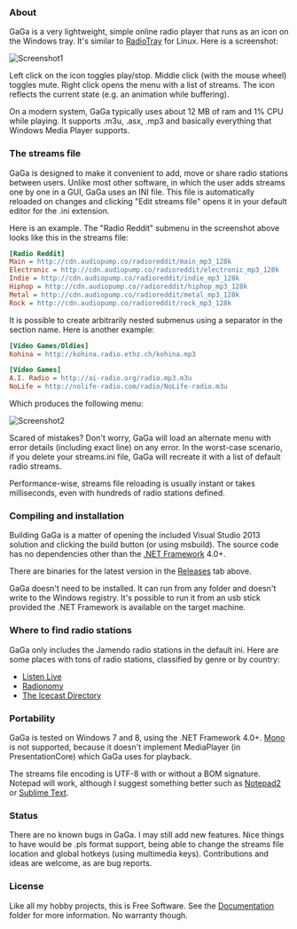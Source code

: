 
### About

GaGa is a very lightweight, simple online radio player that runs as an icon
on the Windows tray. It's similar to [RadioTray][] for Linux. Here is a
screenshot:

![Screenshot1](https://raw.github.com/Beluki/GaGa/master/Screenshot/Screenshot1.png)

Left click on the icon toggles play/stop. Middle click (with the mouse wheel)
toggles mute. Right click opens the menu with a list of streams. The icon
reflects the current state (e.g. an animation while buffering).

On a modern system, GaGa typically uses about 12 MB of ram and 1% CPU while
playing. It supports .m3u, .asx, .mp3 and basically everything that Windows
Media Player supports.

### The streams file

GaGa is designed to make it convenient to add, move or share radio stations
between users. Unlike most other software, in which the user adds streams
one by one in a GUI, GaGa uses an INI file. This file is automatically
reloaded on changes and clicking "Edit streams file" opens it in your
default editor for the .ini extension.

Here is an example. The "Radio Reddit" submenu in the screenshot above looks
like this in the streams file:

```ini
[Radio Reddit]
Main = http://cdn.audiopump.co/radioreddit/main_mp3_128k
Electronic = http://cdn.audiopump.co/radioreddit/electronic_mp3_128k
Indie = http://cdn.audiopump.co/radioreddit/indie_mp3_128k
Hiphop = http://cdn.audiopump.co/radioreddit/hiphop_mp3_128k
Metal = http://cdn.audiopump.co/radioreddit/metal_mp3_128k
Rock = http://cdn.audiopump.co/radioreddit/rock_mp3_128k
```

It is possible to create arbitrarily nested submenus using a separator
in the section name. Here is another example:

```ini
[Video Games/Oldies]
Kohina = http://kohina.radio.ethz.ch/kohina.mp3

[Video Games]
A.I. Radio = http://ai-radio.org/radio.mp3.m3u
NoLife = http://nolife-radio.com/radio/NoLife-radio.m3u
```

Which produces the following menu:

![Screenshot2](https://raw.github.com/Beluki/GaGa/master/Screenshot/Screenshot2.png)

Scared of mistakes? Don't worry, GaGa will load an alternate menu with
error details (including exact line) on any error. In the worst-case
scenario, if you delete your streams.ini file, GaGa will recreate it
with a list of default radio streams.

Performance-wise, streams file reloading is usually instant or takes
milliseconds, even with hundreds of radio stations defined.

### Compiling and installation

Building GaGa is a matter of opening the included Visual Studio 2013
solution and clicking the build button (or using msbuild). The source code
has no dependencies other than the [.NET Framework][] 4.0+.

There are binaries for the latest version in the [Releases][] tab above.

GaGa doesn't need to be installed. It can run from any folder and doesn't
write to the Windows registry. It's possible to run it from an usb stick
provided the .NET Framework is available on the target machine.

### Where to find radio stations

GaGa only includes the Jamendo radio stations in the default ini. Here are
some places with tons of radio stations, classified by genre or by country:

* [Listen Live](http://www.listenlive.eu)
* [Radionomy](http://www.radionomy.com/en)
* [The Icecast Directory](http://dir.xiph.org)

### Portability

GaGa is tested on Windows 7 and 8, using the .NET Framework 4.0+. [Mono][]
is not supported, because it doesn't implement MediaPlayer (in PresentationCore)
which GaGa uses for playback.

The streams file encoding is UTF-8 with or without a BOM signature. Notepad
will work, although I suggest something better such as [Notepad2][] or
[Sublime Text][].

### Status

There are no known bugs in GaGa. I may still add new features. Nice things
to have would be .pls format support, being able to change the streams file
location and global hotkeys (using multimedia keys). Contributions and ideas
are welcome, as are bug reports.

### License

Like all my hobby projects, this is Free Software. See the [Documentation][]
folder for more information. No warranty though.

[Documentation]: https://github.com/Beluki/GaGa/tree/master/Documentation
[Releases]: https://github.com/Beluki/GaGa/releases

[Mono]: http://mono-project.com
[Notepad2]: http://www.flos-freeware.ch/notepad2.html
[.NET Framework]: http://www.microsoft.com/en-us/download/details.aspx?id=30653
[RadioTray]: http://radiotray.sourceforge.net
[Sublime Text]: http://www.sublimetext.com/

